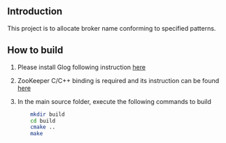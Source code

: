 ## Introduction

This project is to allocate broker name conforming to specified patterns.


## How to build

1. Please install Glog following instruction [here](https://github.com/google/glog/blob/master/INSTALL)
1. ZooKeeper C/C++ binding is required and its instruction can be found [here](https://zookeeper.apache.org/doc/r3.1.2/zookeeperProgrammers.html#C+Binding)
1. In the main source folder, execute the following commands to build

    ```sh
        mkdir build
        cd build
        cmake ..
        make
    ```